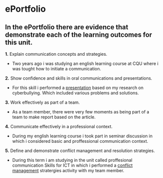 # ePortfolio
## In the ePortfolio there are evidence that demonstrate each of the learning outcomes for this unit.
**1.** Explain communication concepts and strategies.
- Two years ago i was studying an english learning course at CQU where i was tought how to initiate a communication.

 **2.** Show confidence and skills in oral communications and presentations.
- For this skill i performed a [presentation](https://github.com/prit-patel123/eportfolio/files/8646892/EAP2.C2.Presentation.12162971.pptx)
 based on my research on cyberbullying. Which included various problems and solutions.
 
**3.** Work effectively as part of a team.
- As a team member, there were very few moments as being part of a team to make report based on the article. 

**4.** Communicate effectively in a professional context.
- During my english learning course i took part in seminar discussion in which i considered basic and proffessional communication context.

**5.** Define and demonstrate conflict management and resolution strategies.
- During this term i am studying in the unit called proffesional communication Skills for ICT in which i performed a [conflict management](https://github.com/prit-patel123/eportfolio/files/8646930/Week5.Conflict.Scenario.docx)
 stratergies activity with my team member.
